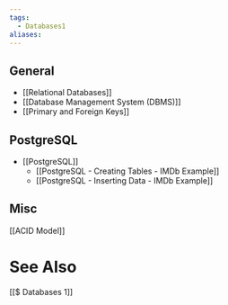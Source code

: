 ```yaml
---
tags:
  - Databases1
aliases:
---
```

## General
- [[Relational Databases]]
- [[Database Management System (DBMS)]]
- [[Primary and Foreign Keys]]

## PostgreSQL
- [[PostgreSQL]]
	- [[PostgreSQL - Creating Tables - IMDb Example]]
	- [[PostgreSQL - Inserting Data - IMDb Example]]

## Misc
[[ACID Model]]

# See Also
[[$ Databases 1]]
